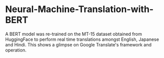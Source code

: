 # Neural-Machine-Translation-with-BERT
A BERT model was re-trained on the MT-15 dataset obtained from HuggingFace to perform real time translations amongst English, Japanese and Hindi.
This shows a glimpse on Google Translate's framework and operation.

